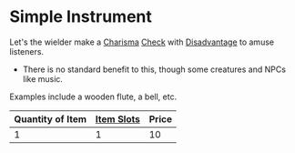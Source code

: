 ---
---

# Simple Instrument

Let's the wielder make a [Charisma](../../../../../Player%20Characters/Chosen%20Statistics/Charisma.md) [Check](../../../../../Game%20Procedures/Check.md) with [Disadvantage](../../../../../Game%20Procedures/Dice%20Rolls/Disadvantage.md) to amuse listeners.

* There is no standard benefit to this, though some creatures and NPCs like music.

Examples include a wooden flute, a bell, etc.

|Quantity of Item|[Item Slots](../../../../../Player%20Characters/Derived%20Statistics/Item%20Slots.md)|Price|
|----------------|----------|-----|
|1|1|10|
